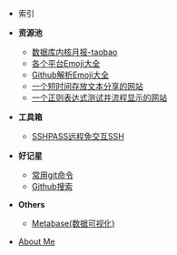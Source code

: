 - 索引

- **资源池**

  - [数据库内核月报-taobao](http://mysql.taobao.org/monthly/)
  - [各个平台Emoji大全](https://emojipedia.org/)
  - [Github解析Emoji大全](https://emoji.svend.cc/)
  - [一个短时间存放文本分享的网站](https://paste.ubuntu.com/)
  - [一个正则表达式测试并流程显示的网站](https://regexper.com/)

- **工具箱**

  - [SSHPASS远程免交互SSH](treasure/docs/SSHPASS.md)

- **好记星**

  - [常用git命令](treasure/docs/常用git命令.md)
  - [Github搜索](treasure/docs/Github搜索.md)

- **Others**
  - [Metabase(数据可视化)](treasure/docs/在Docker中玩一下Metabase.md)
  

- [About Me](README.md)


